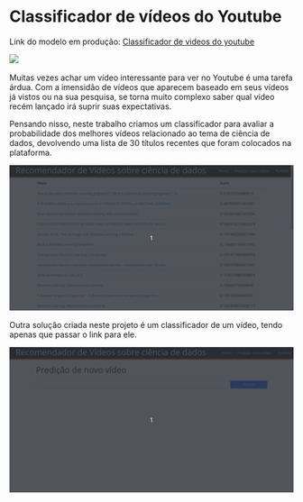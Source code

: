 # Classificador de vídeos do Youtube
Link do modelo em produção: [Classificador de videos do youtube](https://classificadorvideosyoutube.onrender.com/)

![](https://i0.wp.com/dariusforoux.com/wp-content/uploads/2021/06/more-options-more-happiness.png?fit=665%2C499&ssl=1)

Muitas vezes achar um vídeo interessante para ver no Youtube é uma tarefa árdua. Com a imensidão de vídeos que aparecem baseado em seus vídeos já vistos ou na sua pesquisa, se torna muito complexo saber qual vídeo recém lançado irá suprir suas expectativas.

Pensando nisso, neste trabalho criamos um classificador para avaliar a probabilidade dos melhores vídeos relacionado ao tema de ciência de dados, devolvendo uma lista de 30 títulos recentes que foram colocados na plataforma. 

![](/imagens/imagem1.gif)

Outra solução criada neste projeto é um classificador de um vídeo, tendo apenas que passar o link para ele.


![](/imagens/imagem2.gif)

